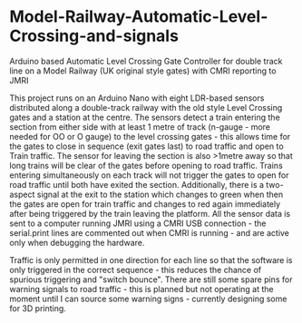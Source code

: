 # Model-Railway-Automatic-Level-Crossing-and-signals
Arduino based Automatic Level Crossing Gate Controller for double track line on a Model Railway (UK original style gates)
with CMRI reporting to JMRI

This project runs on an Arduino Nano with eight LDR-based sensors distributed along a double-track railway with the old style Level Crossing gates and a station at the centre.  The sensors detect a train entering the section from either side with at least 1 metre of track (n-gauge - more needed for OO or O gauge) to the level crossing gates - this allows time for the gates to close in sequence (exit gates last) to road traffic and open to Train traffic. The sensor for leaving the section is also >1metre away so that long trains will be clear of the gates before opening to road traffic.  Trains entering simultaneously on each track will not trigger the gates to open for road traffic until both have exited the section. Additionally, there is a two-aspect signal at the exit to the station which changes to green when then the gates are open for train traffic and changes to red again immediately after being triggered by the train leaving the platform. All the sensor data is sent to a computer running JMRI using a CMRI USB connection - the serial.print lines are commented out when CMRI is running - and are active only when debugging the hardware.

Traffic is only permitted in one direction for each line so that the software is only triggered in the correct sequence - this reduces the chance of spurious triggering and "switch bounce".  There are still some spare pins for warning signals to road traffic - this is planned but not operating at the moment until I can source some warning signs - currently designing some for 3D printing.
